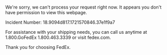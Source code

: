  	


 	

We're sorry, we can't process your request right now. It appears you don't have permission to view this webpage.


Incident Number: 18.9094d817.1721570846.37e1f9a7





For assistance with your shipping needs, you can call us anytime at 1.800.GoFedEx 1.800.463.3339 or visit fedex.com.




Thank you for choosing FedEx.